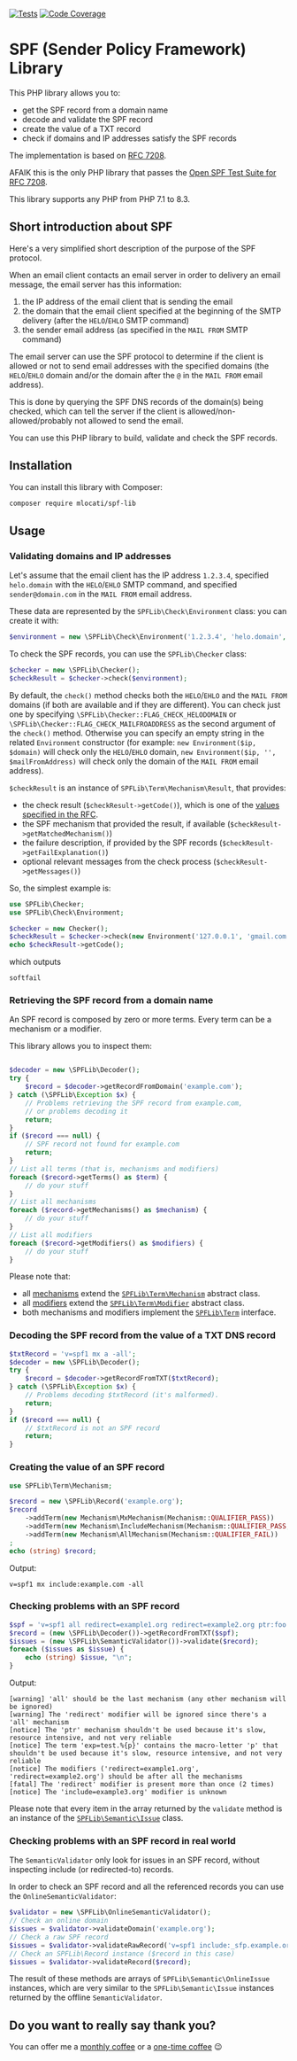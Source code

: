 [![Tests](https://github.com/mlocati/spf-lib/workflows/Tests/badge.svg)](https://github.com/mlocati/spf-lib/actions?query=workflow%3A%22Tests%22)
[![Code Coverage](https://codecov.io/gh/mlocati/spf-lib/branch/master/graph/badge.svg)](https://codecov.io/gh/mlocati/spf-lib)


# SPF (Sender Policy Framework) Library

This PHP library allows you to:

- get the SPF record from a domain name
- decode and validate the SPF record
- create the value of a TXT record
- check if domains and IP addresses satisfy the SPF records

The implementation is based on [RFC 7208](https://tools.ietf.org/html/rfc7208).

AFAIK this is the only PHP library that passes the [Open SPF Test Suite for RFC 7208](http://www.open-spf.org/Test_Suite/).

This library supports any PHP from PHP 7.1 to 8.3.

## Short introduction about SPF

Here's a very simplified short description of the purpose of the SPF protocol.

When an email client contacts an email server in order to delivery an email message, the email server has this information:

1. the IP address of the email client that is sending the email
2. the domain that the email client specified at the beginning of the SMTP delivery (after the `HELO`/`EHLO` SMTP command)
3. the sender email address (as specified in the `MAIL FROM` SMTP command)

The email server can use the SPF protocol to determine if the client is allowed or not to send email addresses with the specified domains (the `HELO`/`EHLO` domain and/or the domain after the `@` in the `MAIL FROM` email address).

This is done by querying the SPF DNS records of the domain(s) being checked, which can tell the server if the client is allowed/non-allowed/probably not allowed to send the email.

You can use this PHP library to build, validate and check the SPF records.

## Installation

You can install this library with Composer:

```sh
composer require mlocati/spf-lib
```

## Usage

### Validating domains and IP addresses

Let's assume that the email client has the IP address `1.2.3.4`, specified `helo.domain` with the `HELO`/`EHLO` SMTP command, and specified `sender@domain.com` in the `MAIL FROM` email address.

These data are represented by the `SPFLib\Check\Environment` class: you can create it with:

```php
$environment = new \SPFLib\Check\Environment('1.2.3.4', 'helo.domain', 'sender@domain.com');
```

To check the SPF records, you can use the `SPFLib\Checker` class:

```php
$checker = new \SPFLib\Checker();
$checkResult = $checker->check($environment);
```

By default, the `check()` method checks both the `HELO`/`EHLO` and the `MAIL FROM` domains (if both are available and if they are different).
You can check just one by specifying `\SPFLib\Checker::FLAG_CHECK_HELODOMAIN` or `\SPFLib\Checker::FLAG_CHECK_MAILFROADDRESS` as the second argument of the `check()` method.
Otherwise you can specify an empty string in the related `Environment` constructor (for example: `new Environment($ip, $domain)` will check only the `HELO`/`EHLO` domain, `new Environment($ip, '', $mailFromAddress)` will check only the domain of the `MAIL FROM` email address).

`$checkResult` is an instance of `SPFLib\Term\Mechanism\Result`, that provides:

- the check result (`$checkResult->getCode()`), which is one of the [values specified in the RFC](https://tools.ietf.org/html/rfc7208#section-2.6).
- the SPF mechanism that provided the result, if available (`$checkResult->getMatchedMechanism()`)
- the failure description, if provided by the SPF records (`$checkResult->getFailExplanation()`)
- optional relevant messages from the check process (`$checkResult->getMessages()`)

So, the simplest example is:

```php
use SPFLib\Checker;
use SPFLib\Check\Environment;

$checker = new Checker();
$checkResult = $checker->check(new Environment('127.0.0.1', 'gmail.com'));
echo $checkResult->getCode();
```

which outputs

```
softfail
```


### Retrieving the SPF record from a domain name

An SPF record is composed by zero or more terms. Every term can be a mechanism or a modifier.

This library allows you to inspect them:

```php

$decoder = new \SPFLib\Decoder();
try {
    $record = $decoder->getRecordFromDomain('example.com');
} catch (\SPFLib\Exception $x) {
    // Problems retrieving the SPF record from example.com,
    // or problems decoding it
    return;
}
if ($record === null) {
    // SPF record not found for example.com
    return;
}
// List all terms (that is, mechanisms and modifiers)
foreach ($record->getTerms() as $term) {
    // do your stuff
}
// List all mechanisms
foreach ($record->getMechanisms() as $mechanism) {
    // do your stuff
}
// List all modifiers
foreach ($record->getModifiers() as $modifiers) {
    // do your stuff
}
```

Please note that:

- all [mechanisms](https://github.com/mlocati/spf-lib/tree/master/src/Term/Mechanism) extend the [`SPFLib\Term\Mechanism`](https://github.com/mlocati/spf-lib/blob/master/src/Term/Mechanism.php) abstract class.
- all [modifiers](https://github.com/mlocati/spf-lib/tree/master/src/Term/Modifier) extend the [`SPFLib\Term\Modifier`](https://github.com/mlocati/spf-lib/blob/master/src/Term/Modifier.php) abstract class.
- both mechanisms and modifiers implement the [`SPFLib\Term`](https://github.com/mlocati/spf-lib/blob/master/src/Term.php) interface.

### Decoding the SPF record from the value of a TXT DNS record

```php
$txtRecord = 'v=spf1 mx a -all';
$decoder = new \SPFLib\Decoder();
try {
    $record = $decoder->getRecordFromTXT($txtRecord);
} catch (\SPFLib\Exception $x) {
    // Problems decoding $txtRecord (it's malformed).
    return;
}
if ($record === null) {
    // $txtRecord is not an SPF record
    return;
}
```

### Creating the value of an SPF record

```php
use SPFLib\Term\Mechanism;

$record = new \SPFLib\Record('example.org');
$record
    ->addTerm(new Mechanism\MxMechanism(Mechanism::QUALIFIER_PASS))
    ->addTerm(new Mechanism\IncludeMechanism(Mechanism::QUALIFIER_PASS, 'example.com'))
    ->addTerm(new Mechanism\AllMechanism(Mechanism::QUALIFIER_FAIL))
;
echo (string) $record;
```

Output:

```
v=spf1 mx include:example.com -all
```

### Checking problems with an SPF record

```php
$spf = 'v=spf1 all redirect=example1.org redirect=example2.org ptr:foo.bar mx include=example3.org exp=test.%{p}';
$record = (new \SPFLib\Decoder())->getRecordFromTXT($spf);
$issues = (new \SPFLib\SemanticValidator())->validate($record);
foreach ($issues as $issue) {
    echo (string) $issue, "\n";
}
```

Output:

```
[warning] 'all' should be the last mechanism (any other mechanism will be ignored)
[warning] The 'redirect' modifier will be ignored since there's a 'all' mechanism
[notice] The 'ptr' mechanism shouldn't be used because it's slow, resource intensive, and not very reliable
[notice] The term 'exp=test.%{p}' contains the macro-letter 'p' that shouldn't be used because it's slow, resource intensive, and not very reliable
[notice] The modifiers ('redirect=example1.org', 'redirect=example2.org') should be after all the mechanisms
[fatal] The 'redirect' modifier is present more than once (2 times)
[notice] The 'include=example3.org' modifier is unknown
```

Please note that every item in the array returned by the `validate` method is an instance of the [`SPFLib\Semantic\Issue`](https://github.com/mlocati/spf-lib/blob/master/src/Semantic/Issue.php) class.

### Checking problems with an SPF record in real world

The `SemanticValidator` only look for issues in an SPF record, without inspecting include (or redirected-to) records.

In order to check an SPF record and all the referenced records you can use the `OnlineSemanticValidator`:

```php
$validator = new \SPFLib\OnlineSemanticValidator();
// Check an online domain
$issues = $validator->validateDomain('example.org');
// Check a raw SPF record
$issues = $validator->validateRawRecord('v=spf1 include:_sfp.example.org -all');
// Check an SPFLib\Record instance ($record in this case)
$issues = $validator->validateRecord($record);
```

The result of these methods are arrays of `SPFLib\Semantic\OnlineIssue` instances, which are very similar to the `SPFLib\Semantic\Issue` instances returned by the offline `SemanticValidator`.

## Do you want to really say thank you?

You can offer me a [monthly coffee](https://github.com/sponsors/mlocati) or a [one-time coffee](https://paypal.me/mlocati) :wink:
